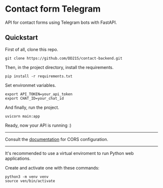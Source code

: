 # Contact form Telegram

API for contact forms using Telegram bots with FastAPI.

## Quickstart

First of all, clone this repo.

```
git clone https://github.com/DD21S/contact-backend.git
```

Then, in the project directory, install the requirements.

```
pip install -r requirements.txt
```

Set environmet variables.

```
export API_TOKEN=your_api_token
export CHAT_ID=your_chat_id
```

And finally, run the project.

```
uvicorn main:app
```

Ready, now your API is running :&#41;

---

Consult the [documentation](https://fastapi.tiangolo.com/tutorial/cors/) for CORS configuration.

---

It's recommended to use a virtual enviroment to run Python web applications.

Create and activate one with these commands:

```
python3 -m venv venv
source ven/bin/activate
```
